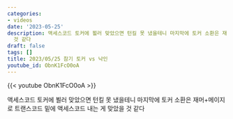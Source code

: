 ```yaml
---
categories:
- videos
date: '2023-05-25'
description: 액세스코드 토커에 뵐러 맞았으면 턴킬 못 냈을테니 마지막에 토커 소환은 재머+메이지로 트랜스코드 밑에 액세스코드 내는 게 맞았을
  것 같다
draft: false
tags: []
title: 2023/05/25 참기 토커 vs 낙인
youtube_id: ObnK1FcO0oA
---
```



{{< youtube ObnK1FcO0oA >}}

액세스코드 토커에 뵐러 맞았으면 턴킬 못 냈을테니 마지막에 토커 소환은 재머+메이지로 트랜스코드 밑에 액세스코드 내는 게 맞았을 것 같다